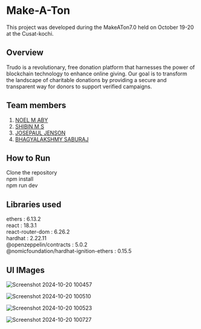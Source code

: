 # Make-A-Ton
 This project was developed during the MakeATon7.0 held on October 19-20 at the Cusat-kochi.

## Overview
Trudo is a revolutionary, free donation platform that harnesses the power of blockchain technology to enhance online giving. Our goal is to transform the landscape of charitable donations by providing a secure and transparent way for donors to support verified campaigns.


## Team members
1. <a href="https://github.com/noelmaby" >NOEL M ABY</a> <br>
2. <a href="https://github.com/shibukuttan4" >SHIBIN M S</a>
3. <a href="https://github.com/Im-Josepaul" >JOSEPAUL JENSON</a>
4. <a href="https://github.com/Bhagya0529" >BHAGYALAKSHMY SABURAJ</a>

## How to Run
Clone the repository <br>
npm install <br>
npm run dev <br>

## Libraries used
ethers                                    : 6.13.2 <br>
react                                     : 18.3.1 <br>
react-router-dom                          : 6.26.2 <br>
hardhat                                   : 2.22.11 <br>
@openzeppelin/contracts                   : 5.0.2 <br>
@nomicfoundation/hardhat-ignition-ethers  : 0.15.5 <br>

## UI IMages 
![Screenshot 2024-10-20 100457](https://github.com/user-attachments/assets/63098a3d-4eeb-4255-ba00-5576fbf1a337)

![Screenshot 2024-10-20 100510](https://github.com/user-attachments/assets/899ed542-03c3-4fce-b2bc-d49a67b52abf)

![Screenshot 2024-10-20 100523](https://github.com/user-attachments/assets/0dd6e416-36fa-4b15-be99-11abf99ba649)

![Screenshot 2024-10-20 100727](https://github.com/user-attachments/assets/1f19f5bd-afb4-4376-be13-881da7dcd2a6)




